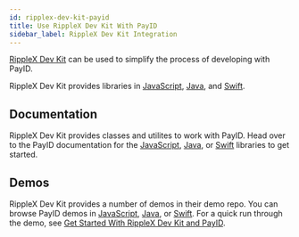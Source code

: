 ```yaml
---
id: ripplex-dev-kit-payid
title: Use RippleX Dev Kit With PayID
sidebar_label: RippleX Dev Kit Integration
---
```


[RippleX Dev Kit](https://github.com/ripplex-eng/ripplex-sdk) can be used to simplify the process of developing with PayID.

RippleX Dev Kit provides libraries in [JavaScript](https://github.com/ripplex-eng/ripplex-js), [Java](https://github.com/ripplex-eng/ripplex4j), and [Swift](https://github.com/ripplex-eng/ripplexkit).

## Documentation

RippleX Dev Kit provides classes and utilites to work with PayID. Head over to the PayID documentation for the [JavaScript](https://github.com/ripplex-eng/RippleX-JS#usage-payid), [Java](https://github.com/ripplex-eng/RippleX4j#usage-payid), or [Swift](https://github.com/ripplex-eng/RippleXKit#usage-payid) libraries to get started.

## Demos

RippleX Dev Kit provides a number of demos in their demo repo. You can browse PayID demos in [JavaScript](https://github.com/ripplex-eng/ripplex-js#usage-payid), [Java](https://github.com/ripplex-eng/ripplex4j#usage-payid), or [Swift](https://github.com/ripplex-eng/ripplexkit#usage-payid). For a quick run through the demo, see [Get Started With RippleX Dev Kit and PayID](ripplex-dev-kit-payid-get-started).
